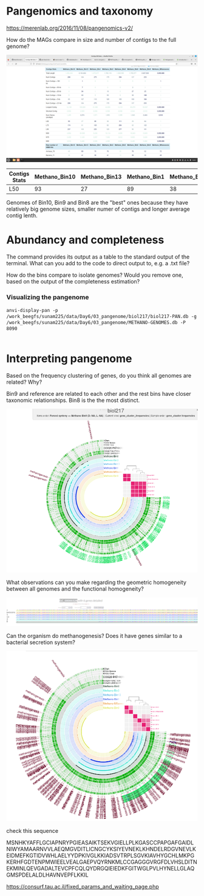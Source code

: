 # Pangenomics and taxonomy

https://merenlab.org/2016/11/08/pangenomics-v2/


How do the MAGs compare in size and number of contigs to the full genome?

![Alt text](screenshots/contigs_stat.png)


| Contigs Stats | Methano_Bin10 | Methano_Bin13 | Methano_Bin1 | Methano_Bin3 | Methano_Bin5 | Methano_Bin8 | Methano_Bin9 | Methano_Mflavescens |
| ---- | --- | ---- | ----- | ----- | ----- | ----- | ---- | --- |
| L50 |	93 | 27	| 89| 38	| 111	| 29 |	64 |	1 |

Genomes of Bin10, Bin9 and Bin8 are the "best" ones because they have relatively big genome sizes, smaller numer of contigs and longer average contig lenth. 


# Abundancy and completeness

The command provides its output as a table to the standard output of the terminal. What can you add to the code to direct output to, e.g. a .txt file?


How do the bins compare to isolate genomes? Would you remove one, based on the output of the completeness estimation?



###  Visualizing the pangenome

```
anvi-display-pan -p /work_beegfs/sunam225/data/Day6/03_pangenome/biol217/biol217-PAN.db -g /work_beegfs/sunam225/data/Day6/03_pangenome/METHANO-GENOMES.db -P 8090


```


# Interpreting pangenome

Based on the frequency clustering of genes, do you think all genomes are related? Why?

Bin9 and reference are related to each other and the rest bins have closer taxonomic relationships. Bin8 is the the most distinct. 

![Alt text](screenshots/synteny.png)



What observations can you make regarding the geometric homogeneity between all genomes and the functional homogeneity?

![Alt text](screenshots/gene_inspect.png)




Can the organism do methanogenesis? Does it have genes similar to a bacterial secretion system?

![Alt text](screenshots/methanogenesis.png)


check this sequence

MSNHKYAFFLGCIAPNRYPGIEASAIKTSEKVGIELLPLKGASCCPAPGAFGAIDLNIWYAMAARNVVLAEQMGVDITLICNGCYKSIYEVNEKLKHNDELRDGVNEVLKEIDMEFKGTIDVWHLAELYYDPKIVGLKKIADSVTRPLSGVKIAVHYGCHLMKPGKERHFGDTENPMWIEELVEALGAEPVQYRNKMLCCGAGGGVRGFDLVHSLDITNEKMINLQEVGADALTEVCPFCQLQYDRGQIEIEDKFGITWGLPVLHYNELLGLAQGMSPDELALDLHAVNVEPFLKKIL


https://consurf.tau.ac.il/fixed_params_and_waiting_page.php
